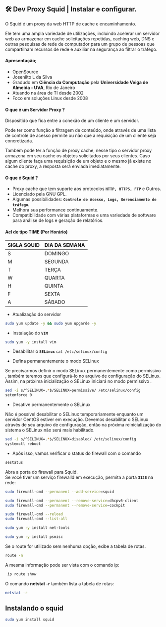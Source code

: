 ## 🛠 Dev Proxy Squid | Instalar e configurar. 


O Squid é um proxy da web HTTP de cache e encaminhamento.  

Ele tem uma ampla variedade de utilizações, incluindo acelerar um servidor web ao armazenar em cache solicitações repetidas, caching web, DNS e outras pesquisas de rede de computador para um grupo de pessoas que compartilham recursos de rede e auxiliar na segurança ao filtrar o tráfego.


#### Apresentação;

* OpenSource 
* Josenilto L da Silva
* Gradudo em **Ciência da Computação** pela **Universidade Veiga de Almeida - UVA**, Rio de Janeiro
* Atuando na área de TI desde 2002
* Foco em soluções Linux desde 2008

#### O que é um Servidor Proxy ?

Dispositido que fica entre a conexão de um cliente e um servidor.  

Pode ter como função a filtragem de conteúdo, onde através de uma lista de controle de acesso permite ou não que a requisição de um cliente seja concretizada.  

Também pode ter a função de proxy cache, nesse tipo o servidor proxy armazena em seu cache os objetos solicitados por seus clientes. Caso algum cliente faça uma requisição de um objeto e o mesmo já existe no cache do proxy, a resposta será enviada imediatamente.


#### O que é Squid ?

* Proxy cache que tem suporte aos protocolos **`HTTP, HTTPS, FTP`** e Outros.
* Licenciado pela GNU GPL.
* Algumas possibilidades: **`Controle de Acesso, Logs, Gerenciamento de tráfego`**.
* Melhora sua performance continuamente.
* Compatibilidade com várias plataformas e uma variedade de software para análise de logs e geração de relatórios. 



#### Acl de tipo TIME (Por Horário)

| SIGLA SQUID | DIA DA SEMANA |
|---|---|
|S|DOMINGO|
|M|SEGUNDA|
|T|TERÇA|
|W|QUARTA|
|H|QUINTA|
|F|SEXTA|
|A|SÁBADO|

* Atualização do servidor

```bash
sudo yum update -y && sudo yum upgarde -y
```

* Instalação do **`VIM`**  

```bash
sudo yum -y install vim
```

* Desabilitar o **`SELinux`** `cat /etc/selinux/config`

* Defina permanentemente o modo SELinux  

Se precisarmos definir o modo SELinux permanentemente como permissivo , também teremos que configurá-lo no arquivo de configuração do SELinux. Assim, na próxima inicialização o SELinux iniciará no modo permissivo .

```bash
sed -i s/^SELINUX=.*$/SELINUX=permissive/ /etc/selinux/config
setenforce 0
```

* Desative permanentemente o SELinux  

Não é possível desabilitar o SELinux temporariamente enquanto um servidor CentOS estiver em execução. Devemos desabilitar o SELinux através de seu arquivo de configuração, então na próxima reinicialização do sistema o SELinux não será mais habilitado.

```bash
sed -i s/^SELINUX=.*$/SELINUX=disabled/ /etc/selinux/config  
systemctl reboot
```

* Após isso, vamos verificar o status do firewall com o comando

```bash
sestatus
```

Abra a porta do firewall para Squid.</br>
Se você tiver um serviço firewalld em execução, permita a porta **`3128`** na rede:

```bash
sudo firewall-cmd --permanent --add-service=squid

sudo firewall-cmd --permanent --remove-service=dhcpv6-client
sudo firewall-cmd --permanent --remove-service=cockpit

sudo firewall-cmd --reload
sudo firewall-cmd --list-all 
```


```bash
sudo yum -y install net-tools
```

```bash
sudo yum -y install psmisc
```

Se o route for utilizado sem nenhuma opção, exibe a tabela de rotas.

```bash
route -n
```

A mesma informação pode ser vista com o comando ip:

```bash
 ip route show
```

O comando **netstat -r** também lista a tabela de rotas:

```bash
netstat -r
```

## Instalando o squid

```bash
sudo yum install squid
```
